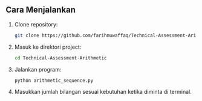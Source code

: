 ## Cara Menjalankan
1. Clone repository:  
   ```bash
   git clone https://github.com/farihmuwaffaq/Technical-Assessment-Arithmetic/tree/main
   ```
2. Masuk ke direktori project:  
   ```bash
   cd Technical-Assessment-Arithmetic
   ```
3. Jalankan program:  
   ```bash
   python arithmetic_sequence.py
   ```
4. Masukkan jumlah bilangan sesuai kebutuhan ketika diminta di terminal.
